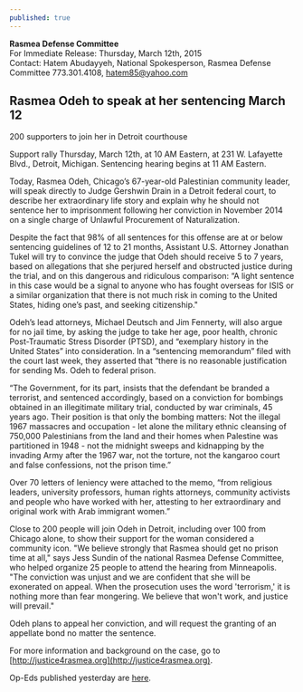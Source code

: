 ```yaml
---
published: true
---
```


**Rasmea Defense Committee**
<br>For Immediate Release: Thursday, March 12th, 2015
<br>Contact: Hatem Abudayyeh, National Spokesperson, Rasmea Defense Committee
773.301.4108, hatem85@yahoo.com
 
## Rasmea Odeh to speak at her sentencing March 12
200 supporters to join her in Detroit courthouse
 
Support rally Thursday, March 12th, at 10 AM Eastern, at 231 W. Lafayette Blvd., Detroit, Michigan.  Sentencing hearing begins at 11 AM Eastern.
 
Today, Rasmea Odeh, Chicago’s 67-year-old Palestinian community leader, will speak directly to Judge Gershwin Drain in a Detroit federal court, to describe her extraordinary life story and explain why he should not sentence her to imprisonment following her conviction in November 2014 on a single charge of Unlawful Procurement of Naturalization. 
 
Despite the fact that 98% of all sentences for this offense are at or below sentencing guidelines of 12 to 21 months, Assistant U.S. Attorney Jonathan Tukel will try to convince the judge that Odeh should receive 5 to 7 years, based on allegations that she perjured herself and obstructed justice during the trial, and on this dangerous and ridiculous comparison: “A light sentence in this case would be a signal to anyone who has fought overseas for ISIS or a similar organization that there is not much risk in coming to the United States, hiding one’s past, and seeking citizenship."
 
Odeh’s lead attorneys, Michael Deutsch and Jim Fennerty, will also argue for no jail time, by asking the judge to take her age, poor health, chronic Post-Traumatic Stress Disorder (PTSD), and “exemplary history in the United States” into consideration.  In a “sentencing memorandum” filed with the court last week, they asserted that “there is no reasonable justification for sending Ms. Odeh to federal prison.
 
“The Government, for its part, insists that the defendant be branded a terrorist, and sentenced accordingly, based on a conviction for bombings obtained in an illegitimate military trial, conducted by war criminals, 45 years ago.  Their position is that only the bombing matters: Not the illegal 1967 massacres and occupation - let alone the military ethnic cleansing of 750,000 Palestinians from the land and their homes when Palestine was partitioned in 1948 - not the midnight sweeps and kidnapping by the invading Army after the 1967 war, not the torture, not the kangaroo court and false confessions, not the prison time.”
 
Over 70 letters of leniency were attached to the memo, “from religious leaders, university professors, human rights attorneys, community activists and people who have worked with her, attesting to her extraordinary and original work with Arab immigrant women.”  

Close to 200 people will join Odeh in Detroit, including over 100 from Chicago alone, to show their support for the woman considered a community icon.  "We believe strongly that Rasmea should get no prison time at all," says Jess Sundin of the national Rasmea Defense Committee, who helped organize 25 people to attend the hearing from Minneapolis.  "The conviction was unjust and we are confident that she will be exonerated on appeal.  When the prosecution uses the word 'terrorism,' it is nothing more than fear mongering.  We believe that won't work, and justice will prevail."

Odeh plans to appeal her conviction, and will request the granting of an appellate bond no matter the sentence.
 
For more information and background on the case, go to [http://justice4rasmea.org](http://justice4rasmea.org). 
 
Op-Eds published yesterday are [here](http://www.stopfbi.net/2015/3/11/solidarity-rasmea-odeh).